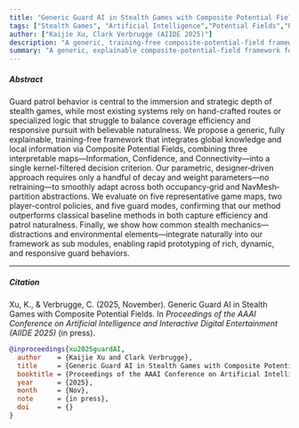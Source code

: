 ```yaml
---
title: "Generic Guard AI in Stealth Games with Composite Potential Fields"
tags: ["Stealth Games", "Artificial Intelligence","Potential Fields","Real-time Decision Making"]
author: ["Kaijie Xu, Clark Verbrugge (AIIDE 2025)"]
description: "A generic, training-free composite-potential-field framework that yields responsive and believable guard AI for stealth games."
summary: "A generic, explainable composite-potential-field framework for responsive guard AI."
---
```


<!--more-->

##### Abstract

Guard patrol behavior is central to the immersion and strategic depth of stealth games, while most existing systems rely on hand-crafted routes or specialized logic that struggle to balance coverage efficiency and responsive pursuit with believable naturalness. We propose a generic, fully explainable, training-free framework that integrates global knowledge and local information via Composite Potential Fields, combining three interpretable maps—Information, Confidence, and Connectivity—into a single kernel-filtered decision criterion. Our parametric, designer‐driven approach requires only a handful of decay and weight parameters—no retraining—to smoothly adapt across both occupancy‐grid and NavMesh‐partition abstractions. We evaluate on five representative game maps, two player-control policies, and five guard modes, confirming that our method outperforms classical baseline methods in both capture efficiency and patrol naturalness. Finally, we show how common stealth mechanics—distractions and environmental elements—integrate naturally into our framework as sub modules, enabling rapid prototyping of rich, dynamic, and responsive guard behaviors.

---

##### Citation

Xu, K., & Verbrugge, C. (2025, November). Generic Guard AI in Stealth Games with Composite Potential Fields. In *Proceedings of the AAAI Conference on Artificial Intelligence and Interactive Digital Entertainment (AIIDE 2025)* (in press).

```BibTeX
@inproceedings{xu2025guardAI,
  author    = {Kaijie Xu and Clark Verbrugge},
  title     = {Generic Guard AI in Stealth Games with Composite Potential Fields},
  booktitle = {Proceedings of the AAAI Conference on Artificial Intelligence and Interactive Digital Entertainment (AIIDE)},
  year      = {2025},
  month     = {Nov},
  note      = {in press},
  doi       = {}
}

